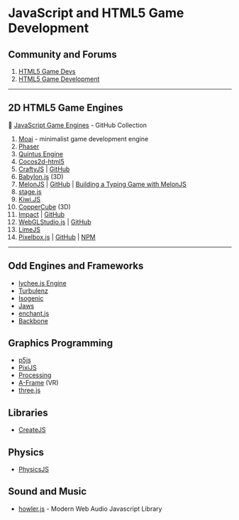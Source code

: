 # JavaScript and HTML5 Game Development

## Community and Forums

1. [HTML5 Game Devs](http://www.html5gamedevs.com/)
2. [HTML5 Game Development](https://html5gamedevelopment.com/)

***

## 2D HTML5 Game Engines

:link: [JavaScript Game Engines](https://github.com/collections/javascript-game-engines) - GitHub Collection

1. [Moai](https://moaiwebsite.github.io/) - minimalist game development engine
2. [Phaser](phaser-game-development.md)
3. [Quintus Engine](https://github.com/cykod/Quintus)
4. [Cocos2d-html5](https://github.com/cocos2d/cocos2d-html5)
5. [CraftyJS](http://craftyjs.com/) | [GitHub](https://github.com/craftyjs/Crafty)
6. [Babylon.js](https://www.babylonjs.com/) (3D)
7. [MelonJS](http://www.melonjs.org/) | [GitHub](https://github.com/melonjs/melonJS) | [Building a Typing Game with MelonJS](https://blog.bitsrc.io/writing-a-typing-game-with-melonjs-ef0dd42f37bf)
8. [stage.js](http://piqnt.com/stage.js/)
9. [Kiwi.JS](http://www.kiwijs.org/)
10. [CopperCube](https://www.ambiera.com/coppercube/) (3D)
11. [Impact](https://impactjs.com/) | [GitHub](https://github.com/phoboslab/impact)
12. [WebGLStudio.js](https://webglstudio.org/) | [GitHub](https://github.com/jagenjo/webglstudio.js/)
13. [LimeJS](http://www.limejs.com/)
14. [Pixelbox.js](https://pixwlk.itch.io/pixelbox) | [GitHub](https://github.com/cstoquer/pixelbox) | [NPM](https://www.npmjs.com/package/pixelbox)

***

## Odd Engines and Frameworks

+ [lychee.js Engine](https://lychee.js.org/index.html)
+ [Turbulenz](http://biz.turbulenz.com/)
+ [Isogenic](https://github.com/Irrelon/ige)
+ [Jaws](https://github.com/ippa/jaws)
+ [enchant.js](https://github.com/wise9/enchant.js)
+ [Backbone](https://github.com/martindrapeau/backbone-game-engine)

## Graphics Programming

+ [p5js](development-docs/game-development/game-rendering-frameworks/p5js.md)
+ [PixiJS](development-docs/game-development/game-rendering-frameworks/pixijs.md)
+ [Processing](https://processing.org/)
+ [A-Frame](https://aframe.io/) (VR)
+ [three.js](https://threejs.org/)

## Libraries

+ [CreateJS](https://createjs.com/)

## Physics

+ [PhysicsJS](http://wellcaffeinated.net/PhysicsJS/)

## Sound and Music

+ [howler.js](https://goldfirestudios.com/howler-js-modern-web-audio-javascript-library) - Modern Web Audio Javascript Library
